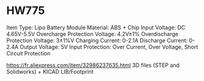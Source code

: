 # HW775
Item Type: Lipo Battery Module
Material: ABS + Chip
Input Voltage: DC 4.65V-5.5V
Overcharge Protection Voltage: 4.2V±1%
Overdischarge Protection Voltage: 3±1%V
Charging Current: 0-2.1A
Discharge Current: 0-2.4A
Output Voltage: 5V
Input Protection: Over Current, Over Voltage, Short Circuit Protection

https://fr.aliexpress.com/item/32986237635.html
3D files (STEP and Solidworks) + KICAD LIB/Footprint
